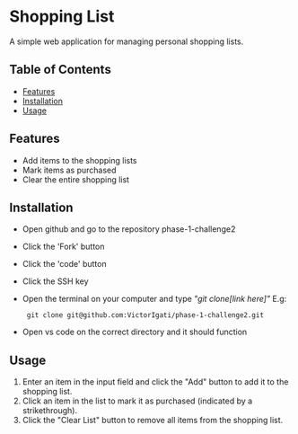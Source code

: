 # Shopping List

A simple web application for managing personal shopping lists.

## Table of Contents

- [Features](#features)
- [Installation](#installation)
- [Usage](#usage)

## Features

- Add items to the shopping lists
- Mark items as purchased
- Clear the entire shopping list

## Installation
- Open github and go to the repository phase-1-challenge2
- Click the 'Fork' button 
- Click the 'code' button 
- Click the SSH key 
- Open the terminal on your computer and type _"git clone[link here]"_ E.g:
      
       git clone git@github.com:VictorIgati/phase-1-challenge2.git
- Open vs code on the correct directory and it should function

## Usage
1. Enter an item in the input field and click the "Add" button to add it to the shopping list.
2. Click an item in the list to mark it as purchased (indicated by a strikethrough).
3. Click the "Clear List" button to remove all items from the shopping list.

